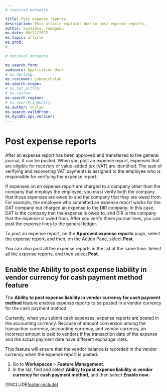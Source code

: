 ```yaml
---
# required metadata

title: Post expense reports
description: This article explains how to post expense reports.
author: suvaidya, ramagadu
ms.date: 08/12/2022
ms.topic: article
ms.prod: 
#

# optional metadata

ms.search.form: 
audience: Application User
# ms.devlang: 
ms.reviewer: johnmichalak
ms.search.scope: 
# ms.tgt_pltfrm: 
# ms.custom: 
ms.search.region: 
# ms.search.industry: 
ms.author: shylaw
ms.search.validFrom: 
ms.dyn365.ops.version: 
---
```


# Post expense reports

After an expense report has been approved and transferred to the general journal, it can be posted. When you post an expense report, expenses that are eligible for recovery of value-added tax (VAT) are identified. The task of verifying and recovering VAT payments is assigned to the employee who is responsible for verifying the expense report.

If expenses on an expense report are charged to a company other than the company that employs the employee, you must verify both the company that those expenses are owed to and the company that they are owed from. For example, the employee who submitted an expense report works for the DAT company but charged an expense to the DIR company. In this case, DAT is the company that the expense is owed to, and DIR is the company that the expense is owed from. After you verify these journal lines, you can post the expense lines to the general ledger.

To post an expense report, on the **Approved expense reports** page, select the expense report, and then, on the Action Pane, select **Post**.

You can also post all the expense reports in the list at the same time. Select all the expense reports, and then select **Post**.

## Enable the Ability to post expense liability in vendor currency for cash payment method feature

The **Ability to post expense liability in vendor currency for cash payment method** feature enables expense reports to be posted in a vendor currency for the cash payment method.

Currently, when you submit cash expenses, expense reports are posted in the accounting currency. Because of amount conversion among the transaction currency, accounting currency, and vendor currency, an incorrect amount is paid to vendors if the transaction date of the expense and the actual payment date have different exchange rates.

This feature will ensure that the vendor balance is recorded in the vendor currency when the expense report is posted.

1. Go to **Workspaces** \> **Feature Management**.
2. In the list, find and select **Ability to post expense liability in vendor currency for cash payment method**, and then select **Enable now**.

[!INCLUDE[footer-include](../includes/footer-banner.md)]
